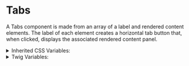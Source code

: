 <!-- This is the general documentation layout. Add or remove any sections as needed, but try to stay consistent across components. -->

# Tabs

A Tabs component is made from an array of a label and rendered content elements. The label of each element creates a horizontal tab button that, when clicked, displays the associated rendered content panel.

<details>
  <summary>Inherited CSS Variables:</summary>
  - `--accent-color`: For the arrow icon color.
  - `--border-normal`: Border normal thickness (applies to alternate design).
  - `--border-thin`: Border thin thickness (border thickness around tabs).
  - `--anim-speed`: Speed for the fading/tab switching effects.
</details>

<details>
  <summary>Twig Variables:</summary>
  ```
    variant: "default" or "alternate"
    ...
    items: [
      {
        label: "Text String",
        content: "rendered content",
      },
      {
        label: "Text String",
        content: "rendered content",
      },
      ...
    ],
  ```
</details>
